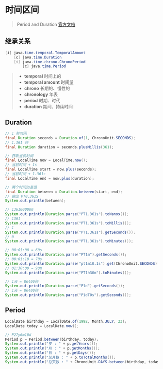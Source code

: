 # 时间区间

> Period and Duration [官方文档](https://docs.oracle.com/javase/tutorial/datetime/iso/period.html)



## 继承关系

```java
[i] java.time.temporal.TemporalAmount
	[c] java.time.Duration
	[i] java.time.chrono.ChronoPeriod
		[c] java.time.Period
```

> - **temporal** 时间上的
> - **temporal amount** 时间量
> - **chrono** 长期的、慢性的
> - **chronology** 年表
> - **period** 时期、时代
> - **duration** 期间、持续时间



## Duration

```java
// 1 秒时间
final Duration seconds = Duration.of(1, ChronoUnit.SECONDS);
// 1.361 秒
final Duration duration = seconds.plusMillis(361);

// 获取当前时间
final LocalTime now = LocalTime.now();
// 当前时间 + 1s
final LocalTime start = now.plus(seconds);
// 当前时间 + 1.361s
final LocalTime end = now.plus(duration);

// 两个时间的差值
final Duration between = Duration.between(start, end);
// 输出 PT0.361S
System.out.println(between);

// 1361000000
System.out.println(Duration.parse("PT1.361s").toNanos());
// 1361
System.out.println(Duration.parse("PT1.361s").toMillis());
// 1
System.out.println(Duration.parse("PT1.361s").getSeconds());
// 0
System.out.println(Duration.parse("PT1.361s").toMinutes());

// 00:01:00 = 60s
System.out.println(Duration.parse("PT1m").getSeconds());
// 00:01:10 = 70s
System.out.println(Duration.parse("pt1m10.1s").get(ChronoUnit.SECONDS));
// 01:30:00 = 90m
System.out.println(Duration.parse("PT1h30m").toMinutes());

// 1天 = 86400秒
System.out.println(Duration.parse("P1d").getSeconds());
// 1天 = 86400秒
System.out.println(Duration.parse("P1dT0s").getSeconds());
```

## Period

```java
LocalDate birthday = LocalDate.of(1992, Month.JULY, 23);
LocalDate today = LocalDate.now();

// P27y6m10d
Period p = Period.between(birthday, today);
System.out.println("岁 : " + p.getYears());
System.out.println("月 : " + p.getMonths());
System.out.println("日 : " + p.getDays());
System.out.println("总月数 : " + p.toTotalMonths());
System.out.println("总天数 : " + ChronoUnit.DAYS.between(birthday, today));
```


